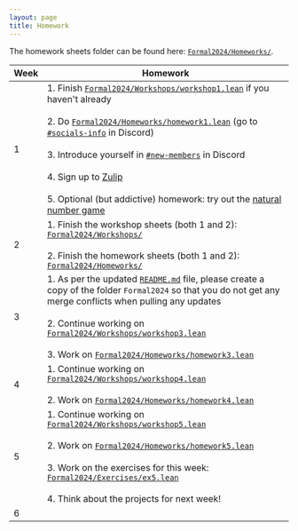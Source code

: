 ```yaml
---
layout: page
title: Homework
---
```


The homework sheets folder can be found here: [`Formal2024/Homeworks/`](https://github.com/glams-lean-2024/formal-2024/tree/main/Formal2024/Homeworks).

| Week | Homework |
|------|----------|
| 1    | 1. Finish [`Formal2024/Workshops/workshop1.lean`](https://github.com/glams-lean-2024/formal-2024/tree/main/Formal2024/Workshops/workshop1.lean) if you haven't already <br><br> 2. Do [`Formal2024/Homeworks/homework1.lean`](https://github.com/glams-lean-2024/formal-2024/tree/main/Formal2024/Homeworks/homework1.lean) (go to [`#socials-info`](https://discord.com/channels/1197178329690800128/1200559891488710766) in Discord) <br><br> 3. Introduce yourself in [`#new-members`](https://discord.com/channels/1197178329690800128/1197559433182589059) in Discord <br><br> 4. Sign up to [Zulip](https://leanprover.zulipchat.com/) <br><br> 5. Optional (but addictive) homework: try out the [natural number game](https://adam.math.hhu.de/#/g/leanprover-community/nng4) |
| 2    | 1. Finish the workshop sheets (both 1 and 2): [`Formal2024/Workshops/`](https://github.com/glams-lean-2024/formal-2024/tree/main/Formal2024/Workshops) <br><br> 2. Finish the homework sheets (both 1 and 2): [`Formal2024/Homeworks/`](https://github.com/glams-lean-2024/formal-2024/tree/main/Formal2024/Homeworks) |
| 3    | 1. As per the updated [`README.md`](https://github.com/glams-lean-2024/formal-2024/blob/main/README.md#working-on-the-repository) file, please create a copy of the folder `Formal2024` so that you do not get any merge conflicts when pulling any updates <br><br> 2. Continue working on [`Formal2024/Workshops/workshop3.lean`](https://github.com/glams-lean-2024/formal-2024/tree/main/Formal2024/Workshops/workshop3.lean) <br><br> 3. Work on [`Formal2024/Homeworks/homework3.lean`](https://github.com/glams-lean-2024/formal-2024/tree/main/Formal2024/Homeworks/homework3.lean) |
| 4    | 1. Continue working on [`Formal2024/Workshops/workshop4.lean`](https://github.com/glams-lean-2024/formal-2024/tree/main/Formal2024/Workshops/workshop4.lean) <br><br> 2. Work on [`Formal2024/Homeworks/homework4.lean`](https://github.com/glams-lean-2024/formal-2024/tree/main/Formal2024/Homeworks/homework4.lean) |
| 5    | 1. Continue working on  [`Formal2024/Workshops/workshop5.lean`](https://github.com/glams-lean-2024/formal-2024/tree/main/Formal2024/Workshops/workshop5.lean) <br><br> 2. Work on [`Formal2024/Homeworks/homework5.lean`](https://github.com/glams-lean-2024/formal-2024/tree/main/Formal2024/Homeworks/homework5.lean) <br><br> 3. Work on the exercises for this week: [`Formal2024/Exercises/ex5.lean`](https://github.com/glams-lean-2024/formal-2024/blob/main/Formal2024/Exercises/ex5.lean) <br><br> 4. Think about the projects for next week! |
| 6    | |
